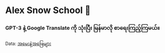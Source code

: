 # Alex Snow School 👋
### GPT-3 နဲ့ Google Translate ကို သုံးပြီး မြန်မာလို စာရေးကြည့်ကြမယ်။ 

Data: [အမေးနဲ့အဖြေများ](https://alexsnowschool.notion.site/c6f279af4c8c441a9c0c852d30d7c66b 
)